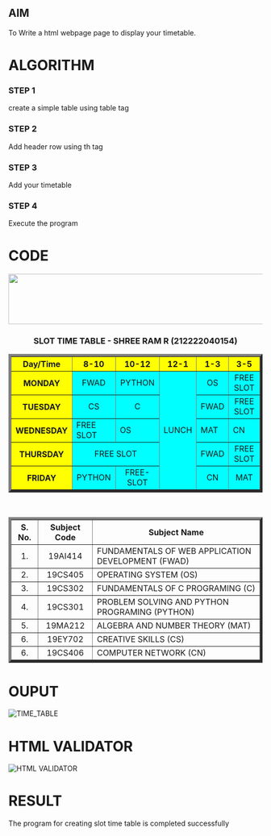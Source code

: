 ## AIM
To Write a html webpage page to display your timetable.

# ALGORITHM
### STEP 1
create a simple table using table tag

### STEP 2
Add header row using th tag

### STEP 3
Add your timetable

### STEP 4
Execute the program

# CODE

<!DOCTYPE html>
<html lang="en">
<head>

<title>Slot Timetable</title>
<style>
    div{
        text-align: center;
       
    }
    table{
        margin-left: auto;
        margin-right: auto;
    }

  
</style>
</head>
<body>
    <div>

<img src="https://raw.githubusercontent.com/Shree-Ram-R/timetable/main/logo.png" height="100" width="700">

<br>
<table  width="540" cellspacing="2" cellpadding="4" border="5" bgcolor="cyan">
<h3 align="center"> SLOT TIME TABLE - SHREE RAM R (212222040154)</h3>
<tr align="center">
<th bgcolor="yellow">Day/Time</th>
<th bgcolor="yellow">8-10</th>
<th bgcolor="yellow">10-12</th>
<th bgcolor="yellow">12-1</th>
<th bgcolor="yellow">1-3</th>
<th bgcolor="yellow">3-5</th>
</tr>
<tr align="center">
<th bgcolor="yellow">MONDAY</th>
<td >FWAD</td>
<td>PYTHON</td>
<td rowspan="5">LUNCH</td>
<td >OS</td>
<td >FREE SLOT</td>

</tr>
<tr align="center">
<th bgcolor="yellow">TUESDAY</th>
<td>CS</td>
<td> C </td>
<td>FWAD</td>
<td >FREE SLOT</td>

</tr>
<tr>
<th bgcolor="yellow">WEDNESDAY</th>
<td>FREE SLOT</td>
<td >OS</td>
<td >MAT</td>
<td >CN</td>

</tr>
<tr align="center">
<th bgcolor="yellow">THURSDAY</th>
<td colspan="2"> FREE SLOT </td>
<td >FWAD</td>
<td >FREE SLOT</td>
</tr>
<tr align="center">
<th bgcolor="yellow">FRIDAY</th>
<td> PYTHON </td>
<td>FREE-SLOT</td>
<td>CN</td>
<td>MAT</td>
</tr>
</table>
<br>
<table border="5">
<tr align="center">
<th>S. No.</th>
<th>Subject Code</th>
<th>Subject Name</th>
</tr>
<tr>
<td align="center">1.</td>
<td align="center">19AI414</td>
<td>FUNDAMENTALS OF WEB APPLICATION DEVELOPMENT (FWAD)</td>
</tr>
<tr>
<td align="center">2.</td>
<td align="center">19CS405</td>
<td>OPERATING SYSTEM (OS)</td>
</tr>
<tr>
<td align="center">3.</td>
<td align="center">19CS302</td>
<td>FUNDAMENTALS OF C PROGRAMING (C)</td>
</tr>
<tr>
<td align="center">4.</td>
<td align="center">19CS301</td>
<td>PROBLEM SOLVING AND PYTHON PROGRAMING (PYTHON)</td>
</tr>
<tr>
<td align="center">5.</td>
<td align="center">19MA212</td>
<td>ALGEBRA AND NUMBER THEORY (MAT)</td>
</tr>
<tr>
<td align="center">6.</td>
<td align="center">19EY702</td>
<td>CREATIVE SKILLS (CS)</td>
</tr>
<tr>
<td align="center">6.</td>
<td align="center">19CS406</td>
<td>COMPUTER NETWORK (CN)</td>
</tr>
</table>
</div>
</body>
</html>


# OUPUT

![TIME_TABLE](timetable.png)

# HTML VALIDATOR
![HTML VALIDATOR]()

# RESULT
The program for creating slot time table is completed successfully

